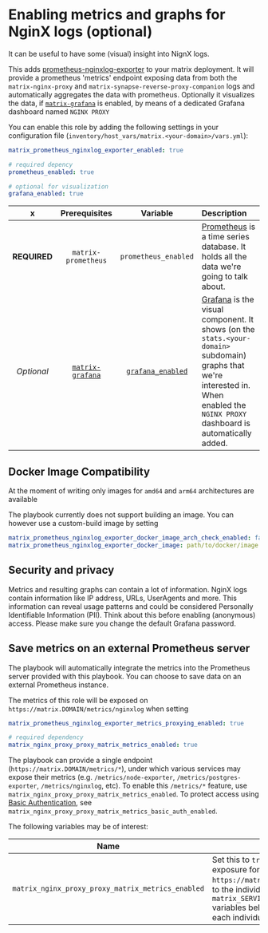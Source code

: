 # Enabling metrics and graphs for NginX logs (optional)

It can be useful to have some (visual) insight into NignX logs.

This adds [prometheus-nginxlog-exporter](https://github.com/martin-helmich/prometheus-nginxlog-exporter/) to your matrix deployment.
It will provide a prometheus 'metrics' endpoint exposing data from both the `matrix-nginx-proxy` and `matrix-synapse-reverse-proxy-companion` logs and automatically aggregates the data with prometheus.
Optionally it visualizes the data, if [`matrix-grafana`](configuring-playbook-prometheus-grafana.md) is enabled, by means of a dedicated Grafana dashboard named `NGINX PROXY`

You can enable this role by adding the following settings in your configuration file (`inventory/host_vars/matrix.<your-domain>/vars.yml`):

```yaml
matrix_prometheus_nginxlog_exporter_enabled: true

# required depency
prometheus_enabled: true

# optional for visualization
grafana_enabled: true
```

x | Prerequisites | Variable | Description
|:--:|:--:|:--:|:--|
**REQUIRED** | `matrix-prometheus`| `prometheus_enabled`|[Prometheus](https://prometheus.io) is a time series database. It holds all the data we're going to talk about.
_Optional_ | [`matrix-grafana`](configuring-playbook-prometheus-grafana.md) | [`grafana_enabled`](configuring-playbook-prometheus-grafana.md)|[Grafana](https://grafana.com) is the visual component. It shows (on the `stats.<your-domain>` subdomain) graphs that we're interested in. When enabled the `NGINX PROXY` dashboard is automatically added.

## Docker Image Compatibility

At the moment of writing only images for `amd64` and `arm64` architectures are available

The playbook currently does not support building an image.
You can however use a custom-build image by setting
```yaml
matrix_prometheus_nginxlog_exporter_docker_image_arch_check_enabled: false
matrix_prometheus_nginxlog_exporter_docker_image: path/to/docker/image:tag
```

## Security and privacy

Metrics and resulting graphs can contain a lot of information. NginX logs contain information like IP address, URLs, UserAgents and more. This information can reveal usage patterns and could be considered Personally Identifiable Information (PII). Think about this before enabling (anonymous) access.
Please make sure you change the default Grafana password.

## Save metrics on an external Prometheus server

The playbook will automatically integrate the metrics into the Prometheus server provided with this playbook. You can choose to save data on an external Prometheus instance.

The metrics of this role will be exposed on `https://matrix.DOMAIN/metrics/nginxlog` when setting
```yaml
matrix_prometheus_nginxlog_exporter_metrics_proxying_enabled: true

# required dependency
matrix_nginx_proxy_proxy_matrix_metrics_enabled: true
```
The playbook can provide a single endpoint (`https://matrix.DOMAIN/metrics/*`), under which various services may expose their metrics (e.g. `/metrics/node-exporter`, `/metrics/postgres-exporter`, `/metrics/nginxlog`, etc). To enable this `/metrics/*` feature, use `matrix_nginx_proxy_proxy_matrix_metrics_enabled`. To protect access using [Basic Authentication](https://en.wikipedia.org/wiki/Basic_access_authentication), see `matrix_nginx_proxy_proxy_matrix_metrics_basic_auth_enabled`.

The following variables may be of interest:

Name | Description
-----|----------
`matrix_nginx_proxy_proxy_matrix_metrics_enabled`|Set this to `true` to enable metrics exposure for various services on `https://matrix.DOMAIN/metrics/*`. Refer to the individual `matrix_SERVICE_metrics_proxying_enabled` variables below for exposing metrics for each individual service.
